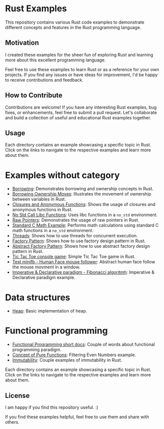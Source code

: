 # Rust Examples

This repository contains various Rust code examples to demonstrate different concepts and features in the Rust programming language.

## Motivation

I created these examples for the sheer fun of exploring Rust and learning more about this excellent programming language.

Feel free to use these examples to learn Rust or as a reference for your own projects. If you find any issues or have ideas for improvement, I'd be happy to receive contributions and feedback.

## How to Contribute

Contributions are welcome! If you have any interesting Rust examples, bug fixes, or enhancements, feel free to submit a pull request. Let's collaborate and build a collection of useful and educational Rust examples together.

## Usage

Each directory contains an example showcasing a specific topic in Rust. Click on the links to navigate to the respective examples and learn more about them.


# Examples without category

- [Borrowing](./borrowing): Demonstrates borrowing and ownership concepts in Rust.
- [Borrowing Ownership Moves](./borrowing_ownership_moves): Illustrates the movement of ownership between variables in Rust.
- [Closures and Anonymous Functions](./closures_anonymous_functions): Shows the usage of closures and anonymous functions in Rust.
- [No Std Call Libc Functions](./no_std_call_libc_functions): Uses libc functions in a `no_std` environment.
- [Raw Pointers](./raw_pointers): Demonstrates the usage of raw pointers in Rust.
- [Standard C Math Example](./standard_c_math_example): Performs math calculations using standard C math functions in a `no_std` environment.
- [Threads](./threads): Shows how to use threads for concurrent execution.
- [Factory Pattern](./factory-pattern): Shows how to use factory design pattern in Rust.
- [Abstract Factory Pattern](./abstract-factory-pattern): Shows how to use abstract factory design pattern in Rust.
- [Tic Tac Toe console game](./tic-tac-toe): Simple Tic Tac Toe game in Rust.
- [Test minifb - Human Face mouse follower](./test-minifb): Abstract human face follow the mouse movment in a window.
- [Imperative & Declarative paradigm - Fibonacci algoritmh](./fibonacci): Imperative & Declarative paradigm example.

# Data structures
- [Heap](./data-structures/heap): Basic implementation of heap.


# Functional programming
- [Functional Programming short docs](./functional_programming): Couple of words about functional programming paradigm.
- [Concept of Pure Functions](./functional_programming/pure-function-basic): Filtering Even Numbers example.
- [Immutability](./functional_programming/immutability//): Couple examples of immutability in Rust.


Each directory contains an example showcasing a specific topic in Rust. Click on the links to navigate to the respective examples and learn more about them.


## License

I am happy if you find this repository useful. :)

If you find these examples helpful, feel free to use them and share with others.

